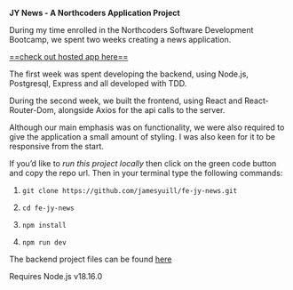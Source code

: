 **JY News - A Northcoders Application Project**

During my time enrolled in the Northcoders Software Development Bootcamp, we spent two weeks creating a news application.

[==check out hosted app here==](https://jy-news-fullstack-project.netlify.app/)

The first week was spent developing the backend, using Node.js, Postgresql, Express and all developed with TDD.

  

During the second week, we built the frontend, using React and React-Router-Dom, alongside Axios for the api calls to the server.

  

Although our main emphasis was on functionality, we were also required to give the application a small amount of styling. I was also keen for it to be responsive from the start.

  

If you’d like to *run this project locally* then click on the green code button and copy the repo url. Then in your terminal type the following commands:

1. ```git clone https://github.com/jamesyuill/fe-jy-news.git```

  

2. ```cd fe-jy-news```

  

3. ```npm install```

  

4. ```npm run dev```

  

The backend project files can be found [here](https://github.com/jamesyuill/jy-news)

Requires Node.js v18.16.0
